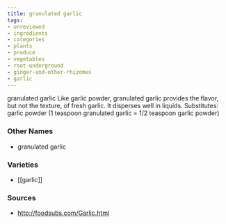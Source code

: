 ```yaml
---
title: granulated garlic
tags:
- unreviewed
- ingredients
- categories
- plants
- produce
- vegetables
- root-underground
- ginger-and-other-rhizomes
- garlic
---
```

granulated garlic Like garlic powder, granulated garlic provides the flavor, but not the texture, of fresh garlic. It disperses well in liquids. Substitutes: garlic powder (1 teaspoon granulated garlic = 1/2 teaspoon garlic powder)

### Other Names

* granulated garlic

### Varieties

* [[garlic]]

### Sources
* http://foodsubs.com/Garlic.html
